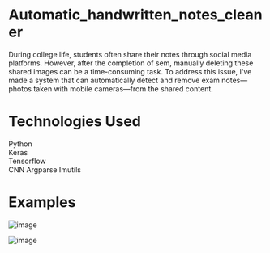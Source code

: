 # Automatic_handwritten_notes_cleaner
During college life, students often share their notes through social media platforms. However, after the completion of sem, manually deleting these shared images can be a time-consuming task. To address this issue, I've made a system that can automatically detect and remove exam notes—photos taken with mobile cameras—from the shared content.

# Technologies Used
Python <br />
Keras <br />
Tensorflow <br />
CNN
Argparse
Imutils

# Examples
![image](https://github.com/charan-613/Automatic_handwritten_notes_cleaner/assets/92849706/ef8015d7-6609-4f78-a97a-8bfb53a2b38e)



![image](https://github.com/charan-613/Automatic_handwritten_notes_cleaner/assets/92849706/aa3b37fa-497f-44d2-bfdd-76543dc43634)

